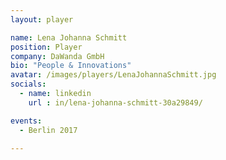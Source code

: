```yaml
---
layout: player

name: Lena Johanna Schmitt
position: Player
company: DaWanda GmbH
bio: "People & Innovations"
avatar: /images/players/LenaJohannaSchmitt.jpg
socials:
  - name: linkedin
    url : in/lena-johanna-schmitt-30a29849/

events:
  - Berlin 2017

---
```

